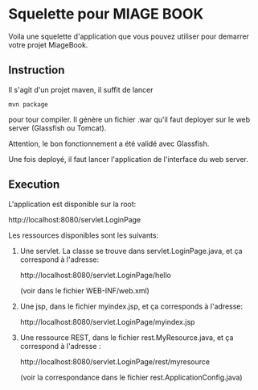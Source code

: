 # Squelette pour MIAGE BOOK

Voila une squelette d'application que vous pouvez utiliser pour
demarrer votre projet MiageBook.

## Instruction

Il s'agit d'un projet maven, il suffit de lancer

	mvn package

pour tour compiler. Il génère un fichier .war qu'il faut deployer sur
le web server (Glassfish ou Tomcat).

Attention, le bon fonctionnement a été validé avec Glassfish.

Une fois deployé, il faut lancer l'application de l'interface du web
server.

## Execution 

L'application est disponible sur la root:

   http://localhost:8080/servlet.LoginPage

Les ressources disponibles sont les suivants:

1) Une servlet. La classe se trouve dans servlet.LoginPage.java, et ça
   correspond à l'adresse:

   http://localhost:8080/servlet.LoginPage/hello

   (voir dans le fichier WEB-INF/web.xml)


2) Une jsp, dans le fichier myindex.jsp, et ça corresponds à l'adresse:

   http://localhost:8080/servlet.LoginPage/myindex.jsp


3) Une ressource REST, dans le fichier rest.MyResource.java, et ça
   correspond à l'adresse :

   http://localhost:8080/servlet.LoginPage/rest/myresource

   (voir la correspondance dans le fichier rest.ApplicationConfig.java)

